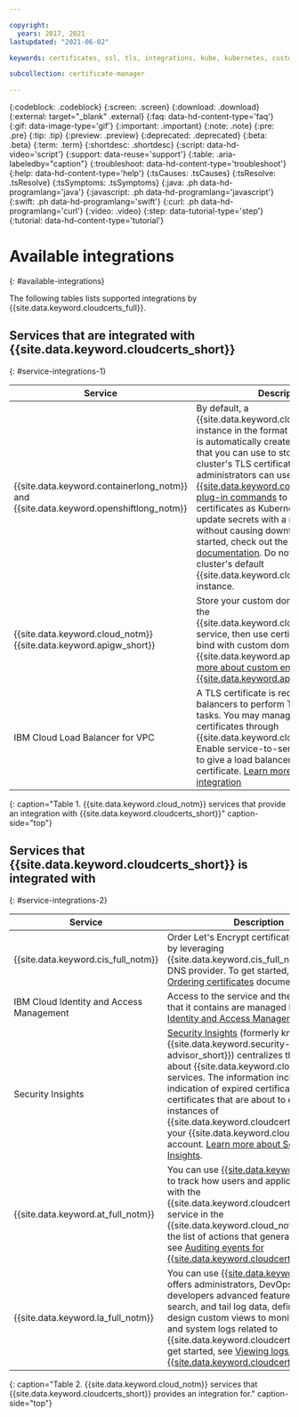 ```yaml
---

copyright:
  years: 2017, 2021
lastupdated: "2021-06-02"

keywords: certificates, ssl, tls, integrations, kube, kubernetes, custom domain

subcollection: certificate-manager

---
```


{:codeblock: .codeblock}
{:screen: .screen}
{:download: .download}
{:external: target="_blank" .external}
{:faq: data-hd-content-type='faq'}
{:gif: data-image-type='gif'}
{:important: .important}
{:note: .note}
{:pre: .pre}
{:tip: .tip}
{:preview: .preview}
{:deprecated: .deprecated}
{:beta: .beta}
{:term: .term}
{:shortdesc: .shortdesc}
{:script: data-hd-video='script'}
{:support: data-reuse='support'}
{:table: .aria-labeledby="caption"}
{:troubleshoot: data-hd-content-type='troubleshoot'}
{:help: data-hd-content-type='help'}
{:tsCauses: .tsCauses}
{:tsResolve: .tsResolve}
{:tsSymptoms: .tsSymptoms}
{:java: .ph data-hd-programlang='java'}
{:javascript: .ph data-hd-programlang='javascript'}
{:swift: .ph data-hd-programlang='swift'}
{:curl: .ph data-hd-programlang='curl'}
{:video: .video}
{:step: data-tutorial-type='step'}
{:tutorial: data-hd-content-type='tutorial'}


# Available integrations
{: #available-integrations}

The following tables lists supported integrations by {{site.data.keyword.cloudcerts_full}}.

## Services that are integrated with {{site.data.keyword.cloudcerts_short}}
{: #service-integrations-1}

| Service | Description | 
|-----|----| 
| {{site.data.keyword.containerlong_notm}} and {{site.data.keyword.openshiftlong_notm}} | By default, a {{site.data.keyword.cloudcerts_short}} instance in the format `kube-<cluster_ID>` is automatically created for each cluster that you can use to store and manage the cluster's TLS certificates. Cluster administrators can use the [{{site.data.keyword.containerlong_notm}} plug-in commands](/docs/containers?topic=containers-cli-plugin-kubernetes-service-cli#cs_ingress_secret_create) to import TLS certificates as Kubernetes secrets and to update secrets with a new certificate without causing downtime. To get started, check out the [Ingress TLS documentation](/docs/containers?topic=containers-ingress-types#manage_certs). Do not delete your cluster's default {{site.data.keyword.cloudcerts_short}} instance. |
| {{site.data.keyword.cloud_notm}} {{site.data.keyword.apigw_short}} | Store your custom domain certificates in the {{site.data.keyword.cloudcerts_short}} service, then use certificate CRNs to bind with custom domains in {{site.data.keyword.apigw_short}}. [Learn more about custom endpoints in {{site.data.keyword.apigw_short}}](/docs/api-gateway?topic=api-gateway-custom_endpoint). |
| IBM Cloud Load Balancer for VPC | A TLS certificate is required for load balancers to perform TLS offloading tasks. You may manage the TLS certificates through {{site.data.keyword.cloudcerts_short}}. Enable service-to-service authorization to give a load balancer access to your certificate. [Learn more about this integration](/docs/vpc?topic=vpc-load-balancers#ssl-offloading-and-required-authorizations)
{: caption="Table 1. {{site.data.keyword.cloud_notm}} services that provide an integration with {{site.data.keyword.cloudcerts_short}}" caption-side="top"}

## Services that {{site.data.keyword.cloudcerts_short}} is integrated with
{: #service-integrations-2}

| Service | Description | 
|-----|----| 
| {{site.data.keyword.cis_full_notm}} | Order Let's Encrypt certificates with ease by leveraging {{site.data.keyword.cis_full_notm}} as your DNS provider. To get started, see the [Ordering certificates](/docs/certificate-manager?topic=certificate-manager-ordering-certificates) documentation. |
| IBM Cloud Identity and Access Management | Access to the service and the resources that it contains are managed by using [Identity and Access Management](/docs/account?topic=account-iamoverview). | 
| Security Insights | [Security Insights](/docs/security-advisor?topic=security-advisor-getting-started#getting-started) (formerly known as {{site.data.keyword.security-advisor_short}}) centralizes the information about {{site.data.keyword.cloud_notm}} services. The information includes the indication of expired certificates and certificates that are about to expire in instances of {{site.data.keyword.cloudcerts_short}} in your {{site.data.keyword.cloud_notm}} account. [Learn more about Security Insights](/docs/security-advisor?topic=security-advisor-getting-started#getting-started). |
| {{site.data.keyword.at_full_notm}} | You can use [{{site.data.keyword.at_short}}](/docs/activity-tracker?topic=activity-tracker-getting-started) to track how users and applications interact with the {{site.data.keyword.cloudcerts_long_notm}} service in the {{site.data.keyword.cloud_notm}}. To get the list of actions that generate an event, see [Auditing events for {{site.data.keyword.cloudcerts_short}}](/docs/certificate-manager?topic=certificate-manager-at_events#at_events). |
| {{site.data.keyword.la_full_notm}} | You can use [{{site.data.keyword.la_short}}](/docs/log-analysis?topic=log-analysis-getting-started) offers administrators, DevOps teams, and developers advanced features to filter, search, and tail log data, define alerts, and design custom views to monitor application and system logs related to {{site.data.keyword.cloudcerts_short}}. To get started, see [Viewing logs for {{site.data.keyword.cloudcerts_short}}](/docs/certificate-manager?topic=certificate-manager-log_events#log_events).
{: caption="Table 2. {{site.data.keyword.cloud_notm}} services that {{site.data.keyword.cloudcerts_short}} provides an integration for." caption-side="top"}
